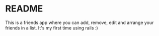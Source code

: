 # README

This is a friends app where you can add, remove, edit and arrange your friends in a list.
It's my first time using rails :)
